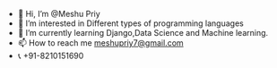 - 👋 Hi, I’m @Meshu Priy
- 👀 I’m interested in Different types of programming languages
- 🌱 I’m currently learning Django,Data Science and Machine learning.
- 📫 How to reach me meshupriy7@gmail.com 
- 📞 +91-8210151690

<!---
Meshu7/Meshu7 is a ✨ special ✨ repository because its `README.md` (this file) appears on your GitHub profile.
You can click the Preview link to take a look at your changes.
--->
